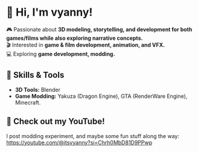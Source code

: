 # 👋 Hi, I'm vyanny!  
🎮 Passionate about **3D modeling, storytelling, and development for both games/films while also exploring narrative concepts.**  
🎬 Interested in **game & film development, animation, and VFX.**  
💻 Exploring **game development, modding.**  

## 🔧 Skills & Tools  
- **3D Tools:** Blender  
- **Game Modding:** Yakuza (Dragon Engine), GTA (RenderWare Engine), Minecraft.
 
## 🎥 Check out my YouTube!
I post modding experiment, and maybe some fun stuff along the way: https://youtube.com/@itsvyanny?si=Chrh0MbD81D9PPwp
